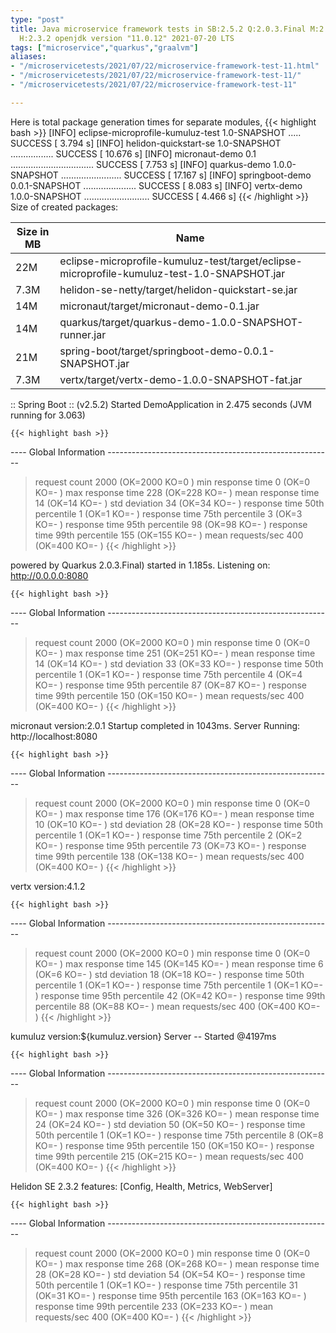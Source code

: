```yaml
---
type: "post"
title: Java microservice framework tests in SB:2.5.2 Q:2.0.3.Final M:2.5.9 V:4.1.2
  H:2.3.2 openjdk version "11.0.12" 2021-07-20 LTS
tags: ["microservice","quarkus","graalvm"]
aliases:
- "/microservicetests/2021/07/22/microservice-framework-test-11.html"
- "/microservicetests/2021/07/22/microservice-framework-test-11/"
- "/microservicetests/2021/07/22/microservice-framework-test-11"

---
```

 
Here is total package generation times for separate modules,
{{< highlight bash >}}
[INFO] eclipse-microprofile-kumuluz-test 1.0-SNAPSHOT ..... SUCCESS [  3.794 s]
[INFO] helidon-quickstart-se 1.0-SNAPSHOT ................. SUCCESS [ 10.676 s]
[INFO] micronaut-demo 0.1 ................................. SUCCESS [  7.753 s]
[INFO] quarkus-demo 1.0.0-SNAPSHOT ........................ SUCCESS [ 17.167 s]
[INFO] springboot-demo 0.0.1-SNAPSHOT ..................... SUCCESS [  8.083 s]
[INFO] vertx-demo 1.0.0-SNAPSHOT .......................... SUCCESS [  4.466 s]
{{< /highlight >}}
Size of created packages:

| Size in MB |  Name |
|------------|-------|
| 22M | eclipse-microprofile-kumuluz-test/target/eclipse-microprofile-kumuluz-test-1.0-SNAPSHOT.jar |
| 7.3M | helidon-se-netty/target/helidon-quickstart-se.jar |
| 14M | micronaut/target/micronaut-demo-0.1.jar |
| 14M | quarkus/target/quarkus-demo-1.0.0-SNAPSHOT-runner.jar |
| 21M | spring-boot/target/springboot-demo-0.0.1-SNAPSHOT.jar |
| 7.3M | vertx/target/vertx-demo-1.0.0-SNAPSHOT-fat.jar |


:: Spring Boot :: (v2.5.2) Started DemoApplication in 2.475 seconds (JVM running for 3.063)

    {{< highlight bash >}}
---- Global Information --------------------------------------------------------
> request count                                       2000 (OK=2000   KO=0     )
> min response time                                      0 (OK=0      KO=-     )
> max response time                                    228 (OK=228    KO=-     )
> mean response time                                    14 (OK=14     KO=-     )
> std deviation                                         34 (OK=34     KO=-     )
> response time 50th percentile                          1 (OK=1      KO=-     )
> response time 75th percentile                          3 (OK=3      KO=-     )
> response time 95th percentile                         98 (OK=98     KO=-     )
> response time 99th percentile                        155 (OK=155    KO=-     )
> mean requests/sec                                    400 (OK=400    KO=-     )
{{< /highlight >}}

powered by Quarkus 2.0.3.Final) started in 1.185s. Listening on: http://0.0.0.0:8080

    {{< highlight bash >}}
---- Global Information --------------------------------------------------------
> request count                                       2000 (OK=2000   KO=0     )
> min response time                                      0 (OK=0      KO=-     )
> max response time                                    251 (OK=251    KO=-     )
> mean response time                                    14 (OK=14     KO=-     )
> std deviation                                         33 (OK=33     KO=-     )
> response time 50th percentile                          1 (OK=1      KO=-     )
> response time 75th percentile                          4 (OK=4      KO=-     )
> response time 95th percentile                         87 (OK=87     KO=-     )
> response time 99th percentile                        150 (OK=150    KO=-     )
> mean requests/sec                                    400 (OK=400    KO=-     )
{{< /highlight >}}

micronaut version:2.0.1 Startup completed in 1043ms. Server Running: http://localhost:8080

    {{< highlight bash >}}
---- Global Information --------------------------------------------------------
> request count                                       2000 (OK=2000   KO=0     )
> min response time                                      0 (OK=0      KO=-     )
> max response time                                    176 (OK=176    KO=-     )
> mean response time                                    10 (OK=10     KO=-     )
> std deviation                                         28 (OK=28     KO=-     )
> response time 50th percentile                          1 (OK=1      KO=-     )
> response time 75th percentile                          2 (OK=2      KO=-     )
> response time 95th percentile                         73 (OK=73     KO=-     )
> response time 99th percentile                        138 (OK=138    KO=-     )
> mean requests/sec                                    400 (OK=400    KO=-     )
{{< /highlight >}}

vertx version:4.1.2

    {{< highlight bash >}}
---- Global Information --------------------------------------------------------
> request count                                       2000 (OK=2000   KO=0     )
> min response time                                      0 (OK=0      KO=-     )
> max response time                                    145 (OK=145    KO=-     )
> mean response time                                     6 (OK=6      KO=-     )
> std deviation                                         18 (OK=18     KO=-     )
> response time 50th percentile                          1 (OK=1      KO=-     )
> response time 75th percentile                          1 (OK=1      KO=-     )
> response time 95th percentile                         42 (OK=42     KO=-     )
> response time 99th percentile                         88 (OK=88     KO=-     )
> mean requests/sec                                    400 (OK=400    KO=-     )
{{< /highlight >}}

kumuluz version:${kumuluz.version} Server -- Started @4197ms

    {{< highlight bash >}}
---- Global Information --------------------------------------------------------
> request count                                       2000 (OK=2000   KO=0     )
> min response time                                      0 (OK=0      KO=-     )
> max response time                                    326 (OK=326    KO=-     )
> mean response time                                    24 (OK=24     KO=-     )
> std deviation                                         50 (OK=50     KO=-     )
> response time 50th percentile                          1 (OK=1      KO=-     )
> response time 75th percentile                          8 (OK=8      KO=-     )
> response time 95th percentile                        150 (OK=150    KO=-     )
> response time 99th percentile                        215 (OK=215    KO=-     )
> mean requests/sec                                    400 (OK=400    KO=-     )
{{< /highlight >}}

Helidon SE 2.3.2 features: [Config, Health, Metrics, WebServer]

    {{< highlight bash >}}
---- Global Information --------------------------------------------------------
> request count                                       2000 (OK=2000   KO=0     )
> min response time                                      0 (OK=0      KO=-     )
> max response time                                    268 (OK=268    KO=-     )
> mean response time                                    28 (OK=28     KO=-     )
> std deviation                                         54 (OK=54     KO=-     )
> response time 50th percentile                          1 (OK=1      KO=-     )
> response time 75th percentile                         31 (OK=31     KO=-     )
> response time 95th percentile                        163 (OK=163    KO=-     )
> response time 99th percentile                        233 (OK=233    KO=-     )
> mean requests/sec                                    400 (OK=400    KO=-     )
{{< /highlight >}}